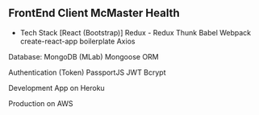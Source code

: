 ## FrontEnd Client McMaster Health

- Tech Stack
[React (Bootstrap)]
Redux - Redux Thunk
Babel Webpack
create-react-app boilerplate
Axios

Database: 
MongoDB (MLab)
Mongoose ORM

Authentication (Token)
PassportJS
JWT
Bcrypt

Development App on Heroku

Production on AWS
